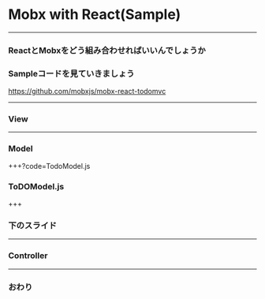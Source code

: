 
# Mobx with React(Sample)

---

### ReactとMobxをどう組み合わせればいいんでしょうか

### Sampleコードを見ていきましょう
https://github.com/mobxjs/mobx-react-todomvc


---

### View

---


### Model

+++?code=TodoModel.js

### ToDOModel.js

+++

### 下のスライド

---


### Controller


---


### おわり
